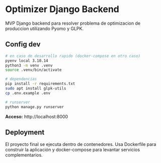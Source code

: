 # Optimizer Django Backend

MVP Django backend para resolver problema de optimizacion de produccion utilizando Pyomo y GLPK.

## Config dev

```bash
# en caso de desarrollo rapido (docker-compose en otro caso)
pyenv local 3.10.14
python3 -m venv .venv
source .venv/bin/activate

# dependencias
pip install -r requirements.txt
sudo apt install glpk-utils
cp .env.example .env

# runserver
python manage.py runserver
```

**Acceso:** http://localhost:8000

## Deployment

El proyecto final se ejecuta dentro de contenedores. Usa Dockerfile para construir la aplicación y docker-compose para levantar servicios complementarios. 
